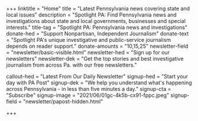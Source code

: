 +++
linktitle = "Home"
title = "Latest Pennsylvania news covering state and local issues"
description = "Spotlight PA: Find Pennsylvania news and investigations about state and local governments, businesses and special interests."
title-tag = "Spotlight PA: Pennsylvania news and investigations"
donate-hed = "Support Nonpartisan, Independent Journalism"
donate-text = "Spotlight PA's unique investigative and public-service journalism depends on reader support."
donate-amounts = "10,15,25"
newsletter-field = "newsletter/basic-visible.html"
newsletter-hed = "Sign up for our newsletters"
newsletter-dek = "Get the top stories and best investigative journalism from across Pa. with our free newsletters."


callout-hed = "Latest From Our Daily Newsletter"
signup-hed = "Start your day with PA Post"
signup-dek = "We help you understand what's happening across Pennsylvania - in less than five minutes a day."
signup-cta = "Subscribe"
signup-image = "2021/06/01gc-4k5b-cx91-fppc.jpeg"
signup-field = "newsletter/papost-hidden.html"

+++
